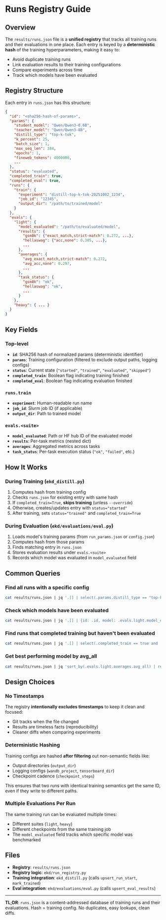 # Runs Registry Guide

## Overview

The `results/runs.json` file is a **unified registry** that tracks all training runs and their evaluations in one place. Each entry is keyed by a **deterministic hash** of the training hyperparameters, making it easy to:

- Avoid duplicate training runs
- Link evaluation results to their training configurations
- Compare experiments across time
- Track which models have been evaluated

## Registry Structure

Each entry in `runs.json` has this structure:

```json
{
  "id": "<sha256-hash-of-params>",
  "params": {
    "student_model": "Qwen/Qwen3-0.6B",
    "teacher_model": "Qwen/Qwen3-8B",
    "distill_type": "top-k-tok",
    "k_percent": 25,
    "batch_size": 1,
    "max_seq_len": 384,
    "epochs": 1,
    "fineweb_tokens": 4000000,
    ...
  },
  "status": "evaluated",
  "completed_train": true,
  "completed_eval": true,
  "runs": {
    "train": {
      "experiment": "distill-top-k-tok-20251002_1234",
      "job_id": "12345",
      "output_dir": "/path/to/trained/model"
    }
  },
  "evals": {
    "light": {
      "model_evaluated": "/path/to/evaluated/model",
      "results": {
        "gsm8k": {"exact_match,strict-match": 0.272, ...},
        "hellaswag": {"acc,none": 0.305, ...},
        ...
      },
      "averages": {
        "avg_exact_match,strict-match": 0.272,
        "avg_acc,none": 0.297,
        ...
      },
      "task_status": {
        "gsm8k": "ok",
        "hellaswag": "ok",
        ...
      }
    },
    "heavy": { ... }
  }
}
```

## Key Fields

### Top-level
- **`id`**: SHA256 hash of normalized params (deterministic identifier)
- **`params`**: Training configuration (filtered to exclude output paths, logging configs)
- **`status`**: Current state (`"started"`, `"trained"`, `"evaluated"`, `"skipped"`)
- **`completed_train`**: Boolean flag indicating training finished
- **`completed_eval`**: Boolean flag indicating evaluation finished

### `runs.train`
- **`experiment`**: Human-readable run name
- **`job_id`**: Slurm job ID (if applicable)
- **`output_dir`**: Path to trained model

### `evals.<suite>`
- **`model_evaluated`**: Path or HF hub ID of the evaluated model
- **`results`**: Per-task metrics (nested dict)
- **`averages`**: Aggregated metrics across tasks
- **`task_status`**: Per-task execution status (`"ok"`, `"failed"`, etc.)

## How It Works

### During Training (`ekd_distill.py`)
1. Computes hash from training config
2. Checks `runs.json` for existing entry with same hash
3. If `completed_train=True`, **skips training** (unless `--override`)
4. Otherwise, creates/updates entry with `status="started"`
5. After training, sets `status="trained"` and `completed_train=True`

### During Evaluation (`ekd/evaluations/eval.py`)
1. Loads model's training params (from `run_params.json` or `config.json`)
2. Computes hash from those params
3. Finds matching entry in `runs.json`
4. Stores evaluation results under `evals.<suite>`
5. Records which model was evaluated in `model_evaluated` field

## Common Queries

### Find all runs with a specific config
```bash
cat results/runs.json | jq '.[] | select(.params.distill_type == "top-k-tok" and .params.k_percent == 25)'
```

### Check which models have been evaluated
```bash
cat results/runs.json | jq '.[] | {id: .id, model: .evals.light.model_evaluated, avg: .evals.light.averages.avg_all}'
```

### Find runs that completed training but haven't been evaluated
```bash
cat results/runs.json | jq '.[] | select(.completed_train == true and .completed_eval == false)'
```

### Get best performing model by avg_all
```bash
cat results/runs.json | jq 'sort_by(.evals.light.averages.avg_all) | reverse | .[0]'
```

## Design Choices

### No Timestamps
The registry **intentionally excludes timestamps** to keep it clean and focused:
- Git tracks when the file changed
- Results are timeless facts (reproducibility)
- Cleaner diffs when comparing experiments

### Deterministic Hashing
Training configs are hashed **after filtering** out non-semantic fields like:
- Output directories (`output_dir`)
- Logging configs (`wandb_project`, `tensorboard_dir`)
- Checkpoint cadence (`checkpoint_steps`)

This ensures that two runs with identical training semantics get the same ID, even if they write to different paths.

### Multiple Evaluations Per Run
The same training run can be evaluated multiple times:
- Different suites (`light`, `heavy`)
- Different checkpoints from the same training job
- The `model_evaluated` field tracks which specific model was benchmarked

## Files

- **Registry**: `results/runs.json`
- **Registry logic**: `ekd/run_registry.py`
- **Training integration**: `ekd_distill.py` (calls `upsert_run_start`, `mark_trained`)
- **Eval integration**: `ekd/evaluations/eval.py` (calls `upsert_eval_results`)

---

**TL;DR**: `runs.json` is a content-addressed database of training runs and their evaluations. Hash = training config. No duplicates, easy lookups, clean diffs.
